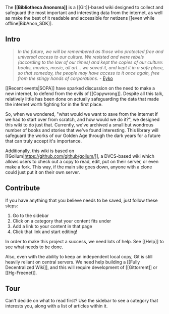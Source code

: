 The **[[Bibliotheca Anonoma]]** is a [[Git]]-based wiki designed to collect and safeguard the most important and interesting data from the internet, as well as make the best of it readable and accessible for netizens [[even while offline|BibAnon_SDK]].

## Intro

> *In the future, we will be remembered as those who protected free and universal access to our culture. We resisted and were rebels (according to the law of our times) and kept the copies of our culture: books, movies, music, all art… we saved it, and kept it in a safe place, so that someday, the people may have access to it once again, free from the stingy hands of corporations.* - [Eyko](http://www.reddit.com/r/darknetplan/comments/oo217/with_megaupload_shut_down_we_need_to_take_action/c3ip9a2)

[[Recent events|SOPA]] have sparked discussion on the need to make a new internet, to defend from the evils of [[Copywrong]]. Despite all this talk, relatively little has been done on actually safeguarding the data that made the internet worth fighting for in the first place.

So, when we wondered, "what would we want to save from the internet if we had to start over from scratch, and how would we do it?", we designed this wiki to do just that. Currently, we've archived a small but wondrous number of books and stories that we've found interesting. This library will safeguard the works of our Golden Age through the dark years for a future that can truly accept it's importance.

Additionally, this wiki is based on [[Gollum|https://github.com/github/gollum/]], a DVCS-based wiki which allows users to check out a copy to read, edit, put on their server, or even make a fork. This way, if the main site goes down, anyone with a clone could just put it on their own server.

## Contribute

If you have anything that you believe needs to be saved, just follow these steps: 

1. Go to the sidebar 
1. Click on a category that your content fits under
1. Add a link to your content in that page
1. Click that link and start editing!

In order to make this project a success, we need lots of help. See [[Help]] to see what needs to be done.

Also, even with the ability to keep an independent local copy, Git is still heavily reliant on central servers. We need help building a [[Fully Decentralized Wiki]], and this will require development of [[Gittorrent]] or [[Hg-Freenet]].

## Tour

Can't decide on what to read first? Use the sidebar to see a category that interests you, along with a list of articles within it.